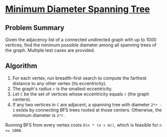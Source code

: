 # [Minimum Diameter Spanning Tree](https://www.spoj.com/problems/MDST)

## Problem Summary
Given the adjacency list of a connected undirected graph with up to 1000 vertices, find the minimum possible diameter among all spanning trees of the graph. Multiple test cases are provided.

## Algorithm
1. For each vertex, run breadth-first search to compute the farthest distance to any other vertex (its eccentricity).
2. The graph's radius `r` is the smallest eccentricity.
3. Let `C` be the set of vertices whose eccentricity equals `r` (the graph centers).
4. If any two vertices in `C` are adjacent, a spanning tree with diameter `2*r - 1` exists by connecting BFS trees rooted at those centers. Otherwise, the minimum diameter is `2*r`.

Running BFS from every vertex costs `O(n * (n + m))`, which is feasible for `n <= 1000`.
